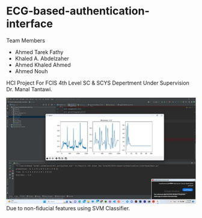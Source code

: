 # ECG-based-authentication-interface
Team Members
- Ahmed Tarek Fathy
- Khaled A. Abdelzaher
- Ahmed Khaled Ahmed
- Ahmed Nouh

HCI Project For FCIS 4th Level SC & SCYS Depertment 
Under Supervision Dr. Manal Tantawi.

![img.png](img.png) 
Due to non-fiducial features using SVM Classifier.